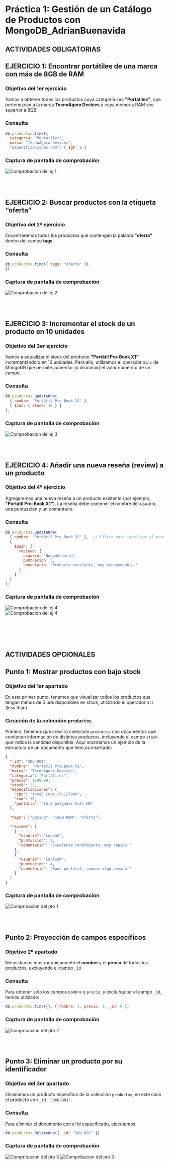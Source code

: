 # Práctica 1: Gestión de un Catálogo de Productos con MongoDB_AdrianBuenavida

## ACTIVIDADES OBLIGATORIAS



## EJERCICIO 1: Encontrar portátiles de una marca con más de 8GB de RAM


### Objetivo del 1er ejercicio

Vamos a obtener todos los productos cuya categoría sea **"Portátiles"**, que pertenezcan a la marca **TecnoÁgora Devices** y cuya memoria RAM sea superior a 8GB.


### Consulta

```js
db.productos.find({
  categoria: "Portátiles",
  marca: "TecnoÁgora Devices",
  "especificaciones.ram": { $gt: 8 }
```


### Captura de pantalla de comprobación
![ Comprobacion del ej 1](primer_ej.png)



<br><br>

## EJERCICIO 2: Buscar productos con la etiqueta “oferta”

### Objetivo del 2º ejercicio

Encontraremos todos los productos que contengan la palabra **"oferta"** dentro del campo **tags**.

### Consulta

```js
db.productos.find({ tags: "oferta" });
})
```


### Captura de pantalla de comprobación
![ Comprobacion del ej 2](2ej.png)



<br><br>

## EJERCICIO 3: Incrementar el stock de un producto en 10 unidades

### Objetivo del 3er ejercicio

Vamos a actualizar el stock del producto **"Portátil Pro-Book X1"** incrementándolo en 10 unidades. Para ello, utilizamos el operador `$inc` de MongoDB que permite aumentar (o disminuir) el valor numérico de un campo.



### Consulta

```js
db.productos.updateOne(
  { nombre: "Portátil Pro-Book X1" },  
  { $inc: { stock: 10 } }              
);
```



### Captura de pantalla de comprobación
![ Comprobacion del ej 3](ej3.png)






<br><br>


## EJERCICIO 4: Añadir una nueva reseña (review) a un producto


### Objetivo del 4º ejercicio

Agregaremos una nueva reseña a un producto existente (por ejemplo, **"Portátil Pro-Book X1"**). La reseña debe contener el nombre del usuario, una puntuación y un comentario.




### Consulta

```js
db.productos.updateOne(
  { nombre: "Portátil Pro-Book X1" },  // Filtro para localizar el producto
  {
    $push: {
      reviews: {
        usuario: "NuevoUsuario",
        puntuacion: 5,
        comentario: "Producto excelente, muy recomendable."
      }
    }
  }
);
```






### Captura de pantalla de comprobación
![ Comprobacion del ej 4](ej4.png)
<br>
![ Comprobacion del ej 4](ej4_2.png)






<br><br><br><br>







## ACTIVIDADES OPCIONALES

## Punto 1: Mostrar productos con bajo stock

### Objetivo del 1er apartado

En este primer punto, tenemos que visualizar todos los productos que tengan menos de 5 uds disponibles en stock, utilizando el operador `$lt` (less than) .

### Creación de la colección `productos`

Primero, tenemos que crear la colección `productos` con documentos que contienen información de distintos productos, incluyendo el campo `stock` que indica la cantidad disponible. Aquí mostramos un ejemplo de la estructura de un documento que hem,os insertado:

```json 
{
  "_id": "SKU-001",
  "nombre": "Portátil Pro-Book X1",
  "marca": "TecnoÁgora Devices",
  "categoria": "Portátiles",
  "precio": 1199.99,
  "stock": 25,
  "especificaciones": {
    "cpu": "Intel Core i7-12700H",
    "ram": 16,
    "pantalla": "15.6 pulgadas Full HD"
  },

  "tags": ["gaming", "16GB RAM", "oferta"],

  "reviews": [
    {
      "usuario": "LauraG",
      "puntuacion": 5,
      "comentario": "Excelente rendimiento, muy rápido."
    },
    {
      "usuario": "CarlosM",
      "puntuacion": 4,
      "comentario": "Buen portátil, aunque algo pesado."
    }
  ]
}

```


### Captura de pantalla de comprobación
![ Compribacion del pto 1](1ª_capt.png)





<br><br>

## Punto 2: Proyección de campos específicos

### Objetivo 2º apartado

Necesitamos mostrar únicamente el **nombre** y el **precio** de todos los productos, excluyendo el campo `_id`

### Consulta

Para obtener solo los campos `nombre` y `precio`, y exclui/quitar el campo `_id`, hemos utilizado:

```javascript
db.productos.find({}, { nombre: 1, precio: 1, _id: 0 })
```

### Captura de pantalla de comprobación
![ Compribacion del pto 2](2acapt.png)



<br><br>


## Punto 3: Eliminar un producto por su identificador

### Objetivo del 3er apartado

Eliminamos un producto específico de la colección `productos`, en este caso el producto con `_id: "SKU-001"`.

### Consulta

Para eliminar el documento con el id especificado, ejecutamos:

```javascript
db.productos.deleteOne({ _id: "SKU-001" })
```


### Captura de pantalla de comprobación
![ Compribacion del pto 3](3ªcapt.png)
![ Compribacion del pto 3](4ªcapt.png)






